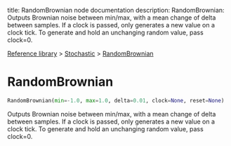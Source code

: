title: RandomBrownian node documentation
description: RandomBrownian: Outputs Brownian noise between min/max, with a mean change of delta between samples. If a clock is passed, only generates a new value on a clock tick. To generate and hold an unchanging random value, pass clock=0.

[Reference library](../../index.md) > [Stochastic](../index.md) > [RandomBrownian](index.md)

# RandomBrownian

```python
RandomBrownian(min=-1.0, max=1.0, delta=0.01, clock=None, reset=None)
```

Outputs Brownian noise between min/max, with a mean change of delta between samples. If a clock is passed, only generates a new value on a clock tick. To generate and hold an unchanging random value, pass clock=0.

